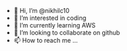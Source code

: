 - 👋 Hi, I’m @nikhilc10
- 👀 I’m interested in coding
- 🌱 I’m currently learning AWS
- 💞️ I’m looking to collaborate on github
- 📫 How to reach me ...

<!---
nikhilc10/nikhilc10 is a ✨ special ✨ repository because its `README.md` (this file) appears on your GitHub profile.
You can click the Preview link to take a look at your changes.
--->
